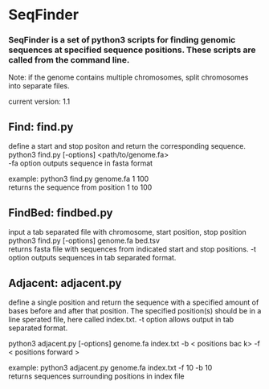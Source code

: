 # SeqFinder

### SeqFinder is a set of python3 scripts for finding genomic sequences at specified sequence positions. These scripts are called from the command line. 

Note: if the genome contains multiple chromosomes, split chromosomes into separate files. 

current version: 1.1

## Find: find.py
define a start and stop positon and return the corresponding sequence.\
python3 find.py [-options] <path/to/genome.fa> <start> <stop>\
-fa option outputs sequence in fasta format
  
example: python3 find.py genome.fa 1 100\
returns the sequence from position 1 to 100


## FindBed: findbed.py
input a tab separated file with chromosome, start position, stop position\
python3 find.py [-options] genome.fa bed.tsv\
returns fasta file with sequences from indicated start and stop positions. -t option outputs sequences in tab separated format. 


## Adjacent: adjacent.py
define a single position and return the sequence with a specified amount of bases before and after that position.
The specified position(s) should be in a line sperated file, here called index.txt. -t option allows output in tab separated format.

python3 adjacent.py [-options] genome.fa index.txt -b < positions bac k> -f < positions forward >

example: python3 adjacent.py genome.fa index.txt -f 10 -b 10\
returns sequences surrounding positions in index file
